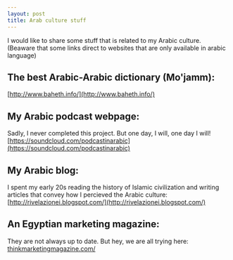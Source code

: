 ```yaml
---
layout: post
title: Arab culture stuff
---
```

I would like to share some stuff that is related to my Arabic culture. 
(Beaware that some links direct to websites that are only available in arabic language)


## The best Arabic-Arabic dictionary (Mo'jamm): 
[http://www.baheth.info/](http://www.baheth.info/)

## My Arabic podcast webpage: 
Sadly, I never completed this project. But one day, I will, one day I will! [https://soundcloud.com/podcastinarabic](https://soundcloud.com/podcastinarabic)

## My Arabic blog: 
I spent my early 20s reading the history of Islamic civilization and writing articles that convey how I percieved the Arabic culture: [http://rivelazionei.blogspot.com/](http://rivelazionei.blogspot.com/)

## An Egyptian marketing magazine:
They are not always up to date. But hey, we are all trying here: [thinkmarketingmagazine.com/](https://thinkmarketingmagazine.com/)